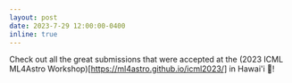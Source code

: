 ```yaml
---
layout: post
date: 2023-7-29 12:00:00-0400
inline: true
---
```


Check out all the great submissions that were accepted at the (2023 ICML ML4Astro Workshop)[https://ml4astro.github.io/icml2023/] in Hawai'i :hibiscus:! 